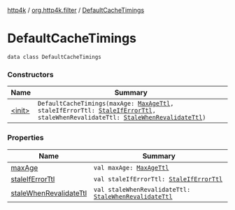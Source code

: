 [http4k](../../index.md) / [org.http4k.filter](../index.md) / [DefaultCacheTimings](./index.md)

# DefaultCacheTimings

`data class DefaultCacheTimings`

### Constructors

| Name | Summary |
|---|---|
| [&lt;init&gt;](-init-.md) | `DefaultCacheTimings(maxAge: `[`MaxAgeTtl`](../-max-age-ttl/index.md)`, staleIfErrorTtl: `[`StaleIfErrorTtl`](../-stale-if-error-ttl/index.md)`, staleWhenRevalidateTtl: `[`StaleWhenRevalidateTtl`](../-stale-when-revalidate-ttl/index.md)`)` |

### Properties

| Name | Summary |
|---|---|
| [maxAge](max-age.md) | `val maxAge: `[`MaxAgeTtl`](../-max-age-ttl/index.md) |
| [staleIfErrorTtl](stale-if-error-ttl.md) | `val staleIfErrorTtl: `[`StaleIfErrorTtl`](../-stale-if-error-ttl/index.md) |
| [staleWhenRevalidateTtl](stale-when-revalidate-ttl.md) | `val staleWhenRevalidateTtl: `[`StaleWhenRevalidateTtl`](../-stale-when-revalidate-ttl/index.md) |
